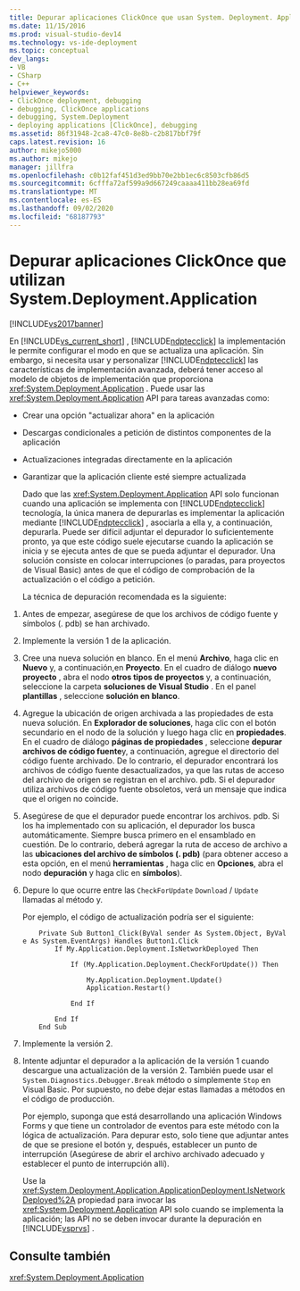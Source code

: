 ```yaml
---
title: Depurar aplicaciones ClickOnce que usan System. Deployment. Application | Microsoft Docs
ms.date: 11/15/2016
ms.prod: visual-studio-dev14
ms.technology: vs-ide-deployment
ms.topic: conceptual
dev_langs:
- VB
- CSharp
- C++
helpviewer_keywords:
- ClickOnce deployment, debugging
- debugging, ClickOnce applications
- debugging, System.Deployment
- deploying applications [ClickOnce], debugging
ms.assetid: 86f31948-2ca8-47c0-8e8b-c2b817bbf79f
caps.latest.revision: 16
author: mikejo5000
ms.author: mikejo
manager: jillfra
ms.openlocfilehash: c0b12faf451d3ed9bb70e2bb1ec6c8503cfb86d5
ms.sourcegitcommit: 6cfffa72af599a9d667249caaaa411bb28ea69fd
ms.translationtype: MT
ms.contentlocale: es-ES
ms.lasthandoff: 09/02/2020
ms.locfileid: "68187793"
---
```

# <a name="debugging-clickonce-applications-that-use-systemdeploymentapplication"></a>Depurar aplicaciones ClickOnce que utilizan System.Deployment.Application
[!INCLUDE[vs2017banner](../includes/vs2017banner.md)]

En [!INCLUDE[vs_current_short](../includes/vs-current-short-md.md)] , [!INCLUDE[ndptecclick](../includes/ndptecclick-md.md)] la implementación le permite configurar el modo en que se actualiza una aplicación. Sin embargo, si necesita usar y personalizar [!INCLUDE[ndptecclick](../includes/ndptecclick-md.md)] las características de implementación avanzada, deberá tener acceso al modelo de objetos de implementación que proporciona <xref:System.Deployment.Application> . Puede usar las <xref:System.Deployment.Application> API para tareas avanzadas como:  
  
- Crear una opción "actualizar ahora" en la aplicación  
  
- Descargas condicionales a petición de distintos componentes de la aplicación  
  
- Actualizaciones integradas directamente en la aplicación  
  
- Garantizar que la aplicación cliente esté siempre actualizada  
  
  Dado que las <xref:System.Deployment.Application> API solo funcionan cuando una aplicación se implementa con [!INCLUDE[ndptecclick](../includes/ndptecclick-md.md)] tecnología, la única manera de depurarlas es implementar la aplicación mediante [!INCLUDE[ndptecclick](../includes/ndptecclick-md.md)] , asociarla a ella y, a continuación, depurarla. Puede ser difícil adjuntar el depurador lo suficientemente pronto, ya que este código suele ejecutarse cuando la aplicación se inicia y se ejecuta antes de que se pueda adjuntar el depurador. Una solución consiste en colocar interrupciones (o paradas, para proyectos de Visual Basic) antes de que el código de comprobación de la actualización o el código a petición.  
  
  La técnica de depuración recomendada es la siguiente:  
  
1. Antes de empezar, asegúrese de que los archivos de código fuente y símbolos (. pdb) se han archivado.  
  
2. Implemente la versión 1 de la aplicación.  
  
3. Cree una nueva solución en blanco. En el menú **Archivo**, haga clic en **Nuevo** y, a continuación,en **Proyecto**. En el cuadro de diálogo **nuevo proyecto** , abra el nodo **otros tipos de proyectos** y, a continuación, seleccione la carpeta **soluciones de Visual Studio** . En el panel **plantillas** , seleccione **solución en blanco**.  
  
4. Agregue la ubicación de origen archivada a las propiedades de esta nueva solución. En **Explorador de soluciones**, haga clic con el botón secundario en el nodo de la solución y luego haga clic en **propiedades**. En el cuadro de diálogo **páginas de propiedades** , seleccione **depurar archivos de código fuente**y, a continuación, agregue el directorio del código fuente archivado. De lo contrario, el depurador encontrará los archivos de código fuente desactualizados, ya que las rutas de acceso del archivo de origen se registran en el archivo. pdb. Si el depurador utiliza archivos de código fuente obsoletos, verá un mensaje que indica que el origen no coincide.  
  
5. Asegúrese de que el depurador puede encontrar los archivos. pdb. Si los ha implementado con su aplicación, el depurador los busca automáticamente. Siempre busca primero en el ensamblado en cuestión. De lo contrario, deberá agregar la ruta de acceso de archivo a las **ubicaciones del archivo de símbolos (. pdb)** (para obtener acceso a esta opción, en el menú **herramientas** , haga clic en **Opciones**, abra el nodo **depuración** y haga clic en **símbolos**).  
  
6. Depure lo que ocurre entre las `CheckForUpdate` `Download` / `Update` llamadas al método y.  
  
    Por ejemplo, el código de actualización podría ser el siguiente:  
  
   ```  
       Private Sub Button1_Click(ByVal sender As System.Object, ByVal e As System.EventArgs) Handles Button1.Click  
           If My.Application.Deployment.IsNetworkDeployed Then  
  
               If (My.Application.Deployment.CheckForUpdate()) Then  
  
                   My.Application.Deployment.Update()  
                   Application.Restart()  
  
               End If  
  
           End If  
       End Sub  
   ```  
  
7. Implemente la versión 2.  
  
8. Intente adjuntar el depurador a la aplicación de la versión 1 cuando descargue una actualización de la versión 2. También puede usar el `System.Diagnostics.Debugger.Break` método o simplemente `Stop` en Visual Basic. Por supuesto, no debe dejar estas llamadas a métodos en el código de producción.  
  
    Por ejemplo, suponga que está desarrollando una aplicación Windows Forms y que tiene un controlador de eventos para este método con la lógica de actualización. Para depurar esto, solo tiene que adjuntar antes de que se presione el botón y, después, establecer un punto de interrupción (Asegúrese de abrir el archivo archivado adecuado y establecer el punto de interrupción allí).  
  
   Use la <xref:System.Deployment.Application.ApplicationDeployment.IsNetworkDeployed%2A> propiedad para invocar las <xref:System.Deployment.Application> API solo cuando se implementa la aplicación; las API no se deben invocar durante la depuración en [!INCLUDE[vsprvs](../includes/vsprvs-md.md)] .  
  
## <a name="see-also"></a>Consulte también  
 <xref:System.Deployment.Application>
